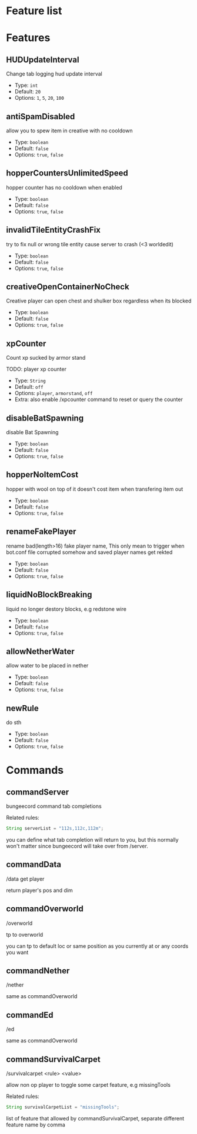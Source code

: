 # Feature list

# Features

## HUDUpdateInterval

Change tab logging hud update interval

* Type: `int`
* Default: `20`
* Options: `1`, `5`, `20`, `100`

## antiSpamDisabled

allow you to spew item in creative with no cooldown

* Type: `boolean`
* Default: `false`
* Options: `true`, `false`

## hopperCountersUnlimitedSpeed

hopper counter has no cooldown when enabled

* Type: `boolean`
* Default: `false`
* Options: `true`, `false`

## invalidTileEntityCrashFix

try to fix null or wrong tile entity cause server to crash (<3 worldedit)

* Type: `boolean`
* Default: `false`
* Options: `true`, `false`

## creativeOpenContainerNoCheck

Creative player can open chest and shulker box regardless when its blocked

* Type: `boolean`
* Default: `false`
* Options: `true`, `false`

## xpCounter

Count xp sucked by armor stand

TODO: player xp counter

* Type: `String`
* Default: `off`
* Options: `player`, `armorstand`, `off`
* Extra: also enable /xpcounter command to reset or query the counter

## disableBatSpawning

disable Bat Spawning

* Type: `boolean`
* Default: `false`
* Options: `true`, `false`

## hopperNoItemCost

hopper with wool on top of it doesn't cost item when transfering item out

* Type: `boolean`
* Default: `false`
* Options: `true`, `false`

## renameFakePlayer

rename bad(length>16) fake player name, This only mean to trigger when bot.conf file corrupted somehow and saved player names get rekted

* Type: `boolean`
* Default: `false`
* Options: `true`, `false`

## liquidNoBlockBreaking

liquid no longer destory blocks, e.g redstone wire

* Type: `boolean`
* Default: `false`
* Options: `true`, `false`

## allowNetherWater

allow water to be placed in nether

* Type: `boolean`
* Default: `false`
* Options: `true`, `false`

## newRule

do sth

* Type: `boolean`
* Default: `false`
* Options: `true`, `false`

# Commands

## commandServer

bungeecord command tab completions

Related rules:

```java
String serverList = "112s,112c,112m";
```

you can define what tab completion will return to you, but this normally won't matter since bungeecord will take over from /server.

## commandData

/data get player

return player's pos and dim

## commandOverworld

/overworld

tp to overworld

you can tp to default loc or same position as you currently at or any coords you want

## commandNether

/nether

same as commandOverworld

## commandEd

/ed

same as commandOverworld

## commandSurvivalCarpet

/survivalcarpet \<rule> \<value>

allow non op player to toggle some carpet feature, e.g missingTools

Related rules:

```java
String survivalCarpetList = "missingTools";
```

list of feature that allowed by commandSurvivalCarpet, separate different feature name by comma

